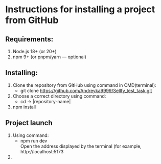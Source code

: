 # Instructions for installing a project from GitHub 

## Requirements:
1. Node.js 18+ (or 20+)
2. npm 9+ (or pnpm/yarn — optional)

## Installing:
1. Clone the repository from GitHub using command in CMD(terminal): <br>
   - git clone https://github.com/Andreyka9999/Sellfy_test_task.git
2. Choose a correct directory using command:
   - cd -> |repository-name|
3. npm install

## Project launch
1. Using command:
   - npm run dev <br>
   Open the address displayed by the terminal (for example, http://localhost:5173
2. 
   
